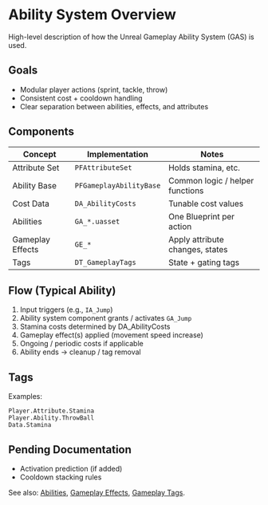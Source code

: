# Ability System Overview

High-level description of how the Unreal Gameplay Ability System (GAS) is used.

## Goals
- Modular player actions (sprint, tackle, throw)
- Consistent cost + cooldown handling
- Clear separation between abilities, effects, and attributes

## Components
| Concept | Implementation | Notes |
|---------|----------------|-------|
| Attribute Set | `PFAttributeSet` | Holds stamina, etc. |
| Ability Base | `PFGameplayAbilityBase` | Common logic / helper functions |
| Cost Data | `DA_AbilityCosts` | Tunable cost values |
| Abilities | `GA_*.uasset` | One Blueprint per action |
| Gameplay Effects | `GE_*` | Apply attribute changes, states |
| Tags | `DT_GameplayTags` | State + gating tags |

## Flow (Typical Ability)
1. Input triggers (e.g., `IA_Jump`)
2. Ability system component grants / activates `GA_Jump`
3. Stamina costs determined by DA_AbilityCosts
4. Gameplay effect(s) applied (movement speed increase)
5. Ongoing / periodic costs if applicable
6. Ability ends -> cleanup / tag removal

## Tags
Examples:
```
Player.Attribute.Stamina
Player.Ability.ThrowBall
Data.Stamina
```

## Pending Documentation
- Activation prediction (if added)
- Cooldown stacking rules

See also: [Abilities](abilities.md), [Gameplay Effects](effects.md), [Gameplay Tags](gameplay-tags.md).
